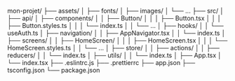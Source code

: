 mon-projet/
├── assets/
│   ├── fonts/
│   ├── images/
│   └── ...
├── src/
│   ├── api/
│   ├── components/
│   │   ├── Button/
│   │   │   ├── Button.tsx
│   │   │   ├── Button.styles.ts
│   │   │   └── index.ts
│   │   └── ...
│   ├── hooks/
│   │   └── useAuth.ts
│   ├── navigation/
│   │   ├── AppNavigator.tsx
│   │   └── index.ts
│   ├── screens/
│   │   ├── HomeScreen/
│   │   │   ├── HomeScreen.tsx
│   │   │   └── HomeScreen.styles.ts
│   │   └── ...
│   ├── store/
│   │   ├── actions/
│   │   ├── reducers/
│   │   └── index.ts
│   ├── utils/
│   │   └── index.ts
│   ├── App.tsx
│   └── index.tsx
├── .eslintrc.js
├── .prettierrc
├── app.json
├── tsconfig.json
└── package.json
